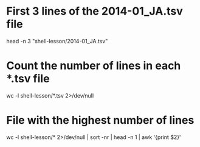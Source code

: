 

# First 3 lines of the 2014-01_JA.tsv file
head -n 3 "shell-lesson/2014-01_JA.tsv"


# Count the number of lines in each *.tsv file
wc -l shell-lesson/*.tsv 2>/dev/null

# File with the highest number of lines
wc -l shell-lesson/* 2>/dev/null | sort -nr | head -n 1 | awk '{print $2}'

